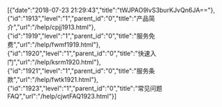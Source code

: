 [{"date":"2018-07-23 21:29:43","title":"tWJPAO9lvS3burKJvQn6JA=="},{"id":"1913","level":"1","parent_id":"0","title":"产品简介","url":"/help/cpjj1913.html"},{"id":"1919","level":"1","parent_id":"0","title":"服务免费","url":"/help/fwmf1919.html"},{"id":"1920","level":"1","parent_id":"0","title":"快速入门","url":"/help/ksrm1920.html"},{"id":"1921","level":"1","parent_id":"0","title":"服务条款","url":"/help/fwtk1921.html"},{"id":"1923","level":"1","parent_id":"0","title":"常见问题FAQ","url":"/help/cjwtFAQ1923.html"}]